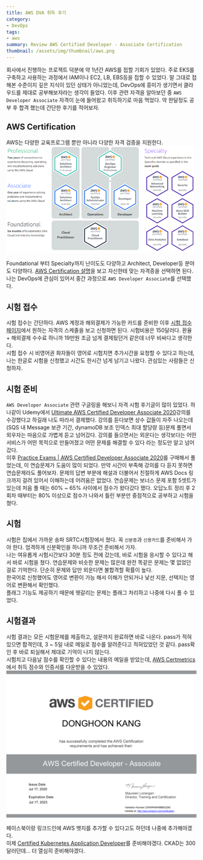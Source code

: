 ```yaml
---
title: AWS DVA 취득 후기
category: 
- DevOps
tags:
- aws
summary: Review AWS Certified Developer - Associate Certification
thumbnail: /assets/img/thumbnail/aws.png
---
```

회사에서 진행하는 프로젝트 덕분에 약 1년간 AWS를 접할 기회가 있었다. 주로 EKS를 구축하고 사용하는 과정에서 IAM이나 EC2, LB, EBS등을 접할 수 있었다. 말 그대로 접해본 수준이지 깊은 지식이 있던 상태가 아니었는데, DevOps에 흥미가 생기면서 클라우드를 제대로 공부해보자라는 생각이 들었다. 이후 관련 자격을 알아보던 중 `AWS Developer Associate` 자격이 눈에 들어왔고 취득하기로 마음 먹었다. 약 한달정도 공부 후 합격 했는데 간단한 후기를 적어보자.

## AWS Certification
AWS는 다양한 교육프로그램 뿐만 아니라 다양한 자격 검증을 지원한다.  
![AWS Cert list](/assets/img/posts/2020-08-10-review-aws-dev-associate-cert-list-aws-cert.png)  

Foundational 부터 Specialty까지 난이도도 다양하고 Architect, Developer등 분야도 다양하다. [AWS Certification 설명](https://aws.amazon.com/certification/certification-prep/)을 보고 자신한테 맞는 자격증을 선택하면 된다. 나는 DevOps에 관심이 있어서 중간 과정으로 `AWS Developer Associate`를 선택했다.

## 시험 접수
시험 접수는 간단하다.  AWS 계정과 해외결제가 가능한 카드를 준비한 이후 [시험 접수 페이지](https://www.certmetrics.com/amazon/)에서 원하는 자격의 스케줄을 보고 신청하면 된다. 시험비용은 150달러다. 환율 + 해외결제 수수료 하니까 19만원 조금 넘게 결제됬던거 같은데 너무 비싸다고 생각한다.  
시험 접수 시 비영어권 화자들이 영어로 시험치면 추가시간을 요청할 수 있다고 하는데, 나는 한글로 시험을 신청했고 시간도 한시간 넘게 남기고 나왔다. 관심있는 사람들은 신청하자.

## 시험 준비
`AWS Developer Associate` 관련 구글링을 해보니 자격 시험 후기글이 많이 있었다. 하나같이 Udemy에서 [Ultimate AWS Certified Developer Associate 2020](https://www.udemy.com/course/aws-certified-developer-associate-dva-c01/)강의를 수강했다고 하길래 나도 따라서 결제했다. 
강의를 듣다보면 상수 값들이 자주 나오는데(SQS 내 Message 보관 기간, dynamoDB 보조 인덱스 최대 할당량 등)문제 풀면서 외우자는 마음으로 가볍게 듣고 넘어갔다. 강의를 들으면서는 외운다는 생각보다는 어떤 서비스가 어떤 목적으로 만들어졌고 어떤 문제를 해결할 수 있다 라는 정도만 알고 넘어갔다.  
이후 [Practice Exams | AWS Certified Developer Associate 2020](https://www.udemy.com/course/aws-certified-developer-associate-practice-tests-dva-c01/)를 구매해서 풀었는데, 이 연습문제가 도움이 많이 되었다. 만약 시간이 부족해 강의를 다 듣지 못하면 연습문제라도 풀어보자. 문제의 답변 부분에 해설과 더불어서 친절하게 AWS Docs 링크까지 걸려 있어서 이해하는데 어려움은 없었다.
연습문제는 보너스 문제 포함 5셋트가 있는데 처음 풀 때는 60% ~ 65% 사이에서 점수가 왔다갔다 했다. 오답노트 정리 후 2회차 때부터는 80% 이상으로 점수가 나와서 틀린 부분만 중점적으로 공부하고 시험을 쳤다.

## 시험
시험은 집에서 가까운 송파 SRTC시험장에서 쳤다. 꼭 `신분증`과 `신용카드`를 준비해서 가야 한다. 엄격하게 신분확인을 하니까 무조건 준비해서 가자.  
나는 여유롭게 시험시간보다 30분 정도 전에 갔는데, 바로 시험을 응시할 수 있다고 해서 바로 시험을 쳤다. 연습문제와 비슷한 문제는 많은데 완전 똑같은 문제는 몇 없었던 걸로 기억한다. 단순히 문제와 답만 외운다면 불합격할 확률이 높다.  
한국어로 신청했어도 영어로 변환이 가능 해서 이해가 안되거나 낯선 지문, 선택지는 영어로 변환해서 확인했다.  
플래그 기능도 제공하기 때문에 헷갈리는 문제는 플래그 처리하고 나중에 다시 풀 수 있었다.  

## 시험결과
시험 결과는 모든 시험문제를 제출하고, 설문까지 완료하면 바로 나온다. pass가 적혀 있으면 합격인데, 3 ~ 5일 내로 메일로 점수를 알려준다고 적혀있었던 것 같다. pass확인 후 바로 퇴실해서 제대로 기억이 나지 않는다.  
시험치고 다음날 점수를 확인할 수 있다는 내용의 메일을 받았는데, [AWS Certmetrics](https://www.certmetrics.com/amazon/)에서 취득 점수와 인증서를 다운받을 수 있었다.
![dhkang-aws-dva-cert](/assets/img/posts/2020-08-10-review-aws-dev-associate-cert-dhkang-cert.png)  

페이스북이랑 링크드인에 AWS 뱃지를 추가할 수 있다고도 하던데 나중에 추가해야겠다.  
이제 [Certified Kubernetes Application Developer](https://www.cncf.io/certification/ckad/)를 준비해야겠다. CKAD는 300달러던데... 더 열심히 준비해야겠다.
